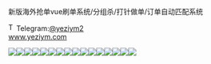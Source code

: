 新版海外抢单vue刷单系统/分组杀/打针做单/订单自动匹配系统<p dir="auto"><a target="_blank" rel="noopener noreferrer nofollow" href="https://camo.githubusercontent.com/d614d90677fbc2e34c7c62ebc68c82379d87a57c4beaf05af65fec7ba6b72e36/68747470733a2f2f63646e2d69636f6e732d706e672e666c617469636f6e2e636f6d2f3531322f323131312f323131313634362e706e67"><img src="https://camo.githubusercontent.com/d614d90677fbc2e34c7c62ebc68c82379d87a57c4beaf05af65fec7ba6b72e36/68747470733a2f2f63646e2d69636f6e732d706e672e666c617469636f6e2e636f6d2f3531322f323131312f323131313634362e706e67" alt="Telegram Icon" style="width: 16px; max-width: 100%;" data-canonical-src="https://cdn-icons-png.flaticon.com/512/2111/2111646.png"></a>Telegram:<a href="https://t.me/yeziym2" rel="nofollow">@yeziym2</a><br><a href="https://www.yeziym.com/">www.yeziym.com</a></p><img src="https://github.com/yeziym/fnGTC0bpRS/blob/main/aFl6s.png"><img src="https://github.com/yeziym/fnGTC0bpRS/blob/main/xyWw6.png"><img src="https://github.com/yeziym/fnGTC0bpRS/blob/main/30jN8.png"><img src="https://github.com/yeziym/fnGTC0bpRS/blob/main/Bejja.png"><img src="https://github.com/yeziym/fnGTC0bpRS/blob/main/xMmw9.png"><img src="https://github.com/yeziym/fnGTC0bpRS/blob/main/YRtlt.png"><img src="https://github.com/yeziym/fnGTC0bpRS/blob/main/yZzpH.png"><img src="https://github.com/yeziym/fnGTC0bpRS/blob/main/iL1gf.png"><img src="https://github.com/yeziym/fnGTC0bpRS/blob/main/UvWam.png"><img src="https://github.com/yeziym/fnGTC0bpRS/blob/main/TnVuK.png"><img src="https://github.com/yeziym/fnGTC0bpRS/blob/main/ryOLD.png"><img src="https://github.com/yeziym/fnGTC0bpRS/blob/main/0tkbZ.png"><img src="https://github.com/yeziym/fnGTC0bpRS/blob/main/gzUfR.png"><img src="https://github.com/yeziym/fnGTC0bpRS/blob/main/fIJsL.png"><img src="https://github.com/yeziym/fnGTC0bpRS/blob/main/WtB2J.png"><img src="https://github.com/yeziym/fnGTC0bpRS/blob/main/oz90i.png">